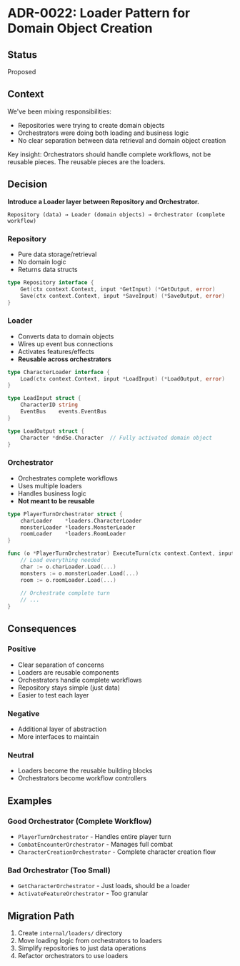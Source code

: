 # ADR-0022: Loader Pattern for Domain Object Creation

## Status
Proposed

## Context

We've been mixing responsibilities:
- Repositories were trying to create domain objects
- Orchestrators were doing both loading and business logic
- No clear separation between data retrieval and domain object creation

Key insight: Orchestrators should handle complete workflows, not be reusable pieces. The reusable pieces are the loaders.

## Decision

**Introduce a Loader layer between Repository and Orchestrator.**

```
Repository (data) → Loader (domain objects) → Orchestrator (complete workflow)
```

### Repository
- Pure data storage/retrieval
- No domain logic
- Returns data structs

```go
type Repository interface {
    Get(ctx context.Context, input *GetInput) (*GetOutput, error)
    Save(ctx context.Context, input *SaveInput) (*SaveOutput, error)
}
```

### Loader
- Converts data to domain objects
- Wires up event bus connections
- Activates features/effects
- **Reusable across orchestrators**

```go
type CharacterLoader interface {
    Load(ctx context.Context, input *LoadInput) (*LoadOutput, error)
}

type LoadInput struct {
    CharacterID string
    EventBus    events.EventBus
}

type LoadOutput struct {
    Character *dnd5e.Character  // Fully activated domain object
}
```

### Orchestrator
- Orchestrates complete workflows
- Uses multiple loaders
- Handles business logic
- **Not meant to be reusable**

```go
type PlayerTurnOrchestrator struct {
    charLoader    *loaders.CharacterLoader
    monsterLoader *loaders.MonsterLoader
    roomLoader    *loaders.RoomLoader
}

func (o *PlayerTurnOrchestrator) ExecuteTurn(ctx context.Context, input *ExecuteTurnInput) (*ExecuteTurnOutput, error) {
    // Load everything needed
    char := o.charLoader.Load(...)
    monsters := o.monsterLoader.Load(...)
    room := o.roomLoader.Load(...)
    
    // Orchestrate complete turn
    // ...
}
```

## Consequences

### Positive
- Clear separation of concerns
- Loaders are reusable components
- Orchestrators handle complete workflows
- Repository stays simple (just data)
- Easier to test each layer

### Negative
- Additional layer of abstraction
- More interfaces to maintain

### Neutral
- Loaders become the reusable building blocks
- Orchestrators become workflow controllers

## Examples

### Good Orchestrator (Complete Workflow)
- `PlayerTurnOrchestrator` - Handles entire player turn
- `CombatEncounterOrchestrator` - Manages full combat
- `CharacterCreationOrchestrator` - Complete character creation flow

### Bad Orchestrator (Too Small)
- `GetCharacterOrchestrator` - Just loads, should be a loader
- `ActivateFeatureOrchestrator` - Too granular

## Migration Path

1. Create `internal/loaders/` directory
2. Move loading logic from orchestrators to loaders
3. Simplify repositories to just data operations
4. Refactor orchestrators to use loaders